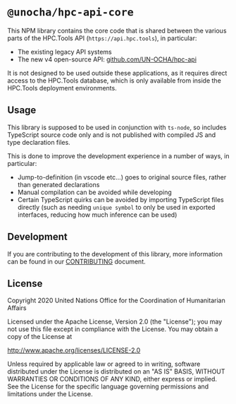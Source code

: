 # `@unocha/hpc-api-core`

This NPM library contains the core code that is shared between the various parts
of the HPC.Tools API (`https://api.hpc.tools`), in particular:

- The existing legacy API systems
- The new v4 open-source API:
  [github.com/UN-OCHA/hpc-api](https://github.com/UN-OCHA/hpc-api)

It is not designed to be used outside these applications,
as it requires direct access to the HPC.Tools database,
which is only available from inside the HPC.Tools deployment environments.

## Usage

This library is supposed to be used in conjunction with `ts-node`,
so includes TypeScript source code only and is not published with compiled JS
and type declaration files.

This is done to improve the development experience in a number of ways, in
particular:

- Jump-to-definition (in vscode etc...) goes to original source files, rather
  than generated declarations
- Manual compilation can be avoided while developing
- Certain TypeScript quirks can be avoided by importing TypeScript files
  directly (such as needing `unique symbol` to only be used in exported
  interfaces, reducing how much inference can be used)

## Development

If you are contributing to the development of this library,
more information can be found in our [CONTRIBUTING](CONTRIBUTING.md) document.

## License

Copyright 2020 United Nations Office for the Coordination of Humanitarian Affairs

Licensed under the Apache License, Version 2.0 (the "License");
you may not use this file except in compliance with the License.
You may obtain a copy of the License at

<http://www.apache.org/licenses/LICENSE-2.0>

Unless required by applicable law or agreed to in writing, software
distributed under the License is distributed on an "AS IS" BASIS,
WITHOUT WARRANTIES OR CONDITIONS OF ANY KIND, either express or implied.
See the License for the specific language governing permissions and
limitations under the License.
